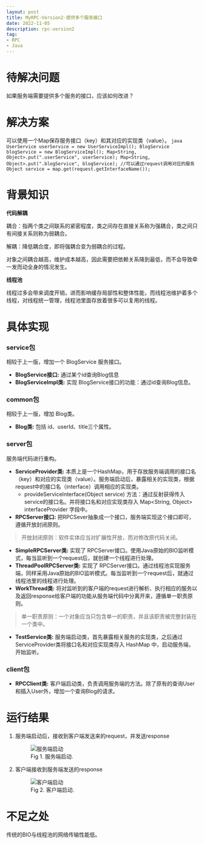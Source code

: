 ```yaml
---
layout: post
title: MyRPC-Version2-提供多个服务接口
date: 2022-11-05
description: rpc-version2
tag:
- RPC
- Java
---
```


# 待解决问题

如果服务端需要提供多个服务的接口，应该如何改进？

# 解决方案

可以使用一个Map保存服务接口（key）和其对应的实现类（value）。
    ```java
    UserService userService = new UserServiceImpl();
    BlogService blogService = new BlogServiceImpl();
    Map<String, Object>.put(".userService", userService);
    Map<String, Object>.put(".blogService", blogService);
    //可以通过request调用对应的服务
    Object service = map.get(request.getInterfaceName());
    ```

# 背景知识

**代码解耦**

耦合：指两个类之间联系的紧密程度，类之间存在直接关系称为强耦合，类之间只有间接关系则称为弱耦合。

解耦：降低耦合度，即将强耦合变为弱耦合的过程。

对象之间耦合越高，维护成本越高，因此需要把依赖关系降到最低，而不会导致牵一发而动全身的情况发生。

**线程池**

线程过多会带来调度开销，进而影响缓存局部性和整体性能，而线程池维护着多个线程，对线程统一管理，线程池里面存放着很多可以复用的线程。

# 具体实现

### service包

相较于上一版，增加一个 BlogService 服务接口。

* **BlogService接口:** 通过某个id查询Blog信息
* **BlogServiceImpl类:** 实现 BlogService接口的功能：通过id查询Blog信息。

### common包

相较于上一版，增加 Blog类。

* **Blog类:** 包括 id、userId、title三个属性。

### server包

服务端代码进行重构。

* **ServiceProvider类:** 本质上是一个HashMap，用于存放服务端调用的接口名（key）和对应的实现类（value）。服务端启动后，暴露相关的实现类，根据request中的接口名（interface）调用相应的实现类。
    * provideServiceInterface(Object service) 方法：通过反射获得传入service的接口名。并将接口名和对应实现类存入 Map<String, Object\> interfaceProvider 字段中。
* **RPCServer接口:** 把RPCSever抽象成一个接口，服务端实现这个接口即可，遵循开放封闭原则。
> 开放封闭原则：软件实体应当对扩展性开放，而对修改原代码关闭。
* **SimpleRPCServer类:** 实现了 RPCServer接口。使用Java原始的BIO监听模式，每当监听到一个request后，就创建一个线程进行处理。
* **ThreadPoolRPCServer类:** 实现了 RPCServer接口。通过线程池实现服务端，同样采用Java原始的BIO监听模式。每当监听到一个request后，就通过线程池里的线程进行处理。
* **WorkThread类:** 将对监听到的客户端的request进行解析、执行相应的服务以及返回response给客户端的功能从服务端代码中分离开来，遵循单一职责原则。
> 单一职责原则：一个对象应当只包含单一的职责，并且该职责被完整封装在一个类中。
* **TestService类:** 服务端启动类，首先暴露相关服务的实现类，之后通过 ServiceProvider类将接口名和对应实现类存入 HashMap 中，启动服务端，开始监听。

### client包
* **RPCClient类:** 客户端启动类，负责调用服务端的方法。除了原有的查询User和插入User外，增加一个查询Blog的请求。

# 运行结果

1. 服务端启动后，接收到客户端发送来的request，并发送response
    <figure>
        <img src="https://s1.ax1x.com/2023/06/26/pCUBPbt.png" alt="服务端启动" >
        <figcaption>Fig 1. 服务端启动.</figcaption>
    </figure>

2. 客户端接收到服务端发送的response
    <figure>    
        <img src="https://s1.ax1x.com/2023/06/26/pCUBVPS.png" alt="客户端启动" >
        <figcaption>Fig 2. 客户端启动.</figcaption>
    </figure>

# 不足之处

传统的BIO与线程池的网络传输性能低。